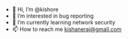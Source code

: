 - 👋 Hi, I’m @kishore
- 👀 I’m interested in bug reporting
- 🌱 I’m currently learning network security
- 📫 How to reach me kishaneraj@gmail.com

<!---
kishore99419/kishore99419 is a ✨ special ✨ repository because its `README.md` (this file) appears on your GitHub profile.
You can click the Preview link to take a look at your changes.
--->
